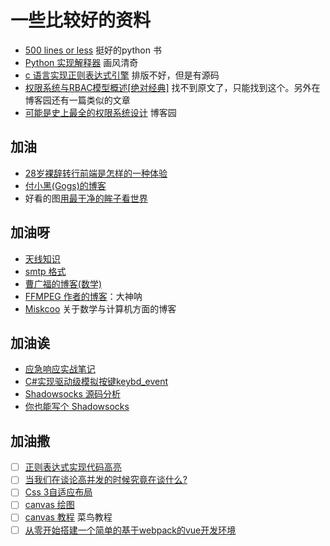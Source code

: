 # 一些比较好的资料  

- [500 lines or less](http://aosabook.org/en/500L/) 挺好的python 书  
- [Python 实现解释器](https://ruslanspivak.com/lsbasi-part1/) 画风清奇  
- [c 语言实现正则表达式引擎](https://blog.csdn.net/weixin_36719607/article/details/79427220) 排版不好，但是有源码  
- [权限系统与RBAC模型概述[绝对经典]](https://blog.csdn.net/yangwenxue_admin/article/details/73936803) 找不到原文了，只能找到这个。另外在博客园还有一篇类似的文章  
- [可能是史上最全的权限系统设计](https://www.cnblogs.com/iceblow/p/11121362.html) 博客园  

## 加油  

- [28岁裸辞转行前端是怎样的一种体验](https://segmentfault.com/a/1190000019105621)  
- [付小黑(Gogs)的博客](http://fuxiaohei.me)  
- 好看的图[用最干净的眸子看世界](http://blog.sina.com.cn/s/blog_b6ea5d580102v6c5.html)

## 加油呀  

- [天线知识](http://www.antenna-theory.com/m/index.php)  
- [smtp 格式](https://help.aliyun.com/knowledge_detail/51584.html)  
- [曹广福的博客(数学)](http://blog.sciencenet.cn/u/gfcao)  
- [FFMPEG 作者的博客](https://bellard.org/)：大神呐  
- [Miskcoo](http://blog.miskcoo.com) 关于数学与计算机方面的博客  

## 加油诶  

- [应急响应实战笔记](https://bypass007.github.io/Emergency-Response-Notes/)  
- [C#实现驱动级模拟按键](https://blog.csdn.net/edcvf3/article/details/23091377)[keybd_event](https://wenku.baidu.com/view/f6c5e6cba1c7aa00b52acbba.html)  
- [Shadowsocks 源码分析](https://loggerhead.me/posts/shadowsocks-yuan-ma-fen-xi-tcp-dai-li.html)  
- [你也能写个 Shadowsocks](https://cloud.tencent.com/developer/article/1016003)

## 加油撒  

- [ ] [正则表达式实现代码高亮](https://www.jb51.net/article/50089.htm)  
- [ ] [当我们在谈论高并发的时候究竟在谈什么?](https://segmentfault.com/a/1190000019360335)  
- [ ] [Css 3自适应布局](https://www.jianshu.com/p/8d7c8c373148)  
- [ ] [canvas 绘图](http://blog.sina.com.cn/s/articlelist_5657730194_12_1.html)  
- [ ] [canvas 教程](https://www.runoob.com/w3cnote/html5-canvas-intro.html) 菜鸟教程  
- [ ] [从零开始搭建一个简单的基于webpack的vue开发环境](https://segmentfault.com/a/1190000012789253)  
